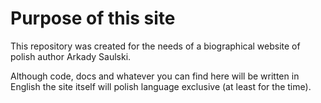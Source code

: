 # Purpose of this site

This repository was created for the needs of a biographical website of polish author Arkady Saulski.

Although code, docs and whatever you can find here will be written in English the site itself will polish language exclusive (at least for the time).